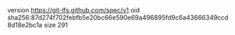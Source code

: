 version https://git-lfs.github.com/spec/v1
oid sha256:87d274f702febfb5e20bc66e590e69a496895fd9c6a43666349ccd8d18e2bc1a
size 291
